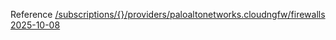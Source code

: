 Reference [/subscriptions/{}/providers/paloaltonetworks.cloudngfw/firewalls 2025-10-08](/Resources/mgmt-plane/L3N1YnNjcmlwdGlvbnMve30vcHJvdmlkZXJzL3BhbG9hbHRvbmV0d29ya3MuY2xvdWRuZ2Z3L2ZpcmV3YWxscw==/2025-10-08.xml)
